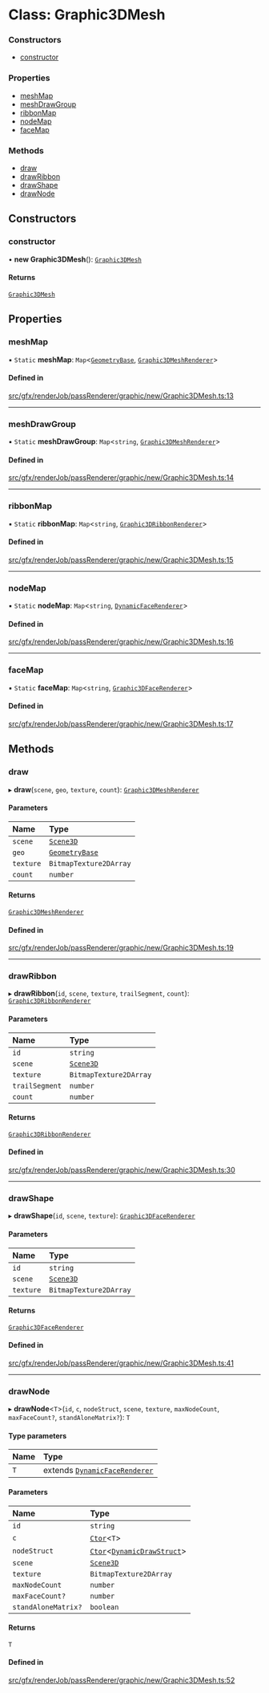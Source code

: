 # Class: Graphic3DMesh

### Constructors

- [constructor](Graphic3DMesh.md#constructor)

### Properties

- [meshMap](Graphic3DMesh.md#meshmap)
- [meshDrawGroup](Graphic3DMesh.md#meshdrawgroup)
- [ribbonMap](Graphic3DMesh.md#ribbonmap)
- [nodeMap](Graphic3DMesh.md#nodemap)
- [faceMap](Graphic3DMesh.md#facemap)

### Methods

- [draw](Graphic3DMesh.md#draw)
- [drawRibbon](Graphic3DMesh.md#drawribbon)
- [drawShape](Graphic3DMesh.md#drawshape)
- [drawNode](Graphic3DMesh.md#drawnode)

## Constructors

### constructor

• **new Graphic3DMesh**(): [`Graphic3DMesh`](Graphic3DMesh.md)

#### Returns

[`Graphic3DMesh`](Graphic3DMesh.md)

## Properties

### meshMap

▪ `Static` **meshMap**: `Map`\<[`GeometryBase`](GeometryBase.md), [`Graphic3DMeshRenderer`](Graphic3DMeshRenderer.md)\>

#### Defined in

[src/gfx/renderJob/passRenderer/graphic/new/Graphic3DMesh.ts:13](https://github.com/Orillusion/orillusion/blob/main/src/gfx/renderJob/passRenderer/graphic/new/Graphic3DMesh.ts#L13)

___

### meshDrawGroup

▪ `Static` **meshDrawGroup**: `Map`\<`string`, [`Graphic3DMeshRenderer`](Graphic3DMeshRenderer.md)\>

#### Defined in

[src/gfx/renderJob/passRenderer/graphic/new/Graphic3DMesh.ts:14](https://github.com/Orillusion/orillusion/blob/main/src/gfx/renderJob/passRenderer/graphic/new/Graphic3DMesh.ts#L14)

___

### ribbonMap

▪ `Static` **ribbonMap**: `Map`\<`string`, [`Graphic3DRibbonRenderer`](Graphic3DRibbonRenderer.md)\>

#### Defined in

[src/gfx/renderJob/passRenderer/graphic/new/Graphic3DMesh.ts:15](https://github.com/Orillusion/orillusion/blob/main/src/gfx/renderJob/passRenderer/graphic/new/Graphic3DMesh.ts#L15)

___

### nodeMap

▪ `Static` **nodeMap**: `Map`\<`string`, [`DynamicFaceRenderer`](DynamicFaceRenderer.md)\>

#### Defined in

[src/gfx/renderJob/passRenderer/graphic/new/Graphic3DMesh.ts:16](https://github.com/Orillusion/orillusion/blob/main/src/gfx/renderJob/passRenderer/graphic/new/Graphic3DMesh.ts#L16)

___

### faceMap

▪ `Static` **faceMap**: `Map`\<`string`, [`Graphic3DFaceRenderer`](Graphic3DFaceRenderer.md)\>

#### Defined in

[src/gfx/renderJob/passRenderer/graphic/new/Graphic3DMesh.ts:17](https://github.com/Orillusion/orillusion/blob/main/src/gfx/renderJob/passRenderer/graphic/new/Graphic3DMesh.ts#L17)

## Methods

### draw

▸ **draw**(`scene`, `geo`, `texture`, `count`): [`Graphic3DMeshRenderer`](Graphic3DMeshRenderer.md)

#### Parameters

| Name | Type |
| :------ | :------ |
| `scene` | [`Scene3D`](Scene3D.md) |
| `geo` | [`GeometryBase`](GeometryBase.md) |
| `texture` | `BitmapTexture2DArray` |
| `count` | `number` |

#### Returns

[`Graphic3DMeshRenderer`](Graphic3DMeshRenderer.md)

#### Defined in

[src/gfx/renderJob/passRenderer/graphic/new/Graphic3DMesh.ts:19](https://github.com/Orillusion/orillusion/blob/main/src/gfx/renderJob/passRenderer/graphic/new/Graphic3DMesh.ts#L19)

___

### drawRibbon

▸ **drawRibbon**(`id`, `scene`, `texture`, `trailSegment`, `count`): [`Graphic3DRibbonRenderer`](Graphic3DRibbonRenderer.md)

#### Parameters

| Name | Type |
| :------ | :------ |
| `id` | `string` |
| `scene` | [`Scene3D`](Scene3D.md) |
| `texture` | `BitmapTexture2DArray` |
| `trailSegment` | `number` |
| `count` | `number` |

#### Returns

[`Graphic3DRibbonRenderer`](Graphic3DRibbonRenderer.md)

#### Defined in

[src/gfx/renderJob/passRenderer/graphic/new/Graphic3DMesh.ts:30](https://github.com/Orillusion/orillusion/blob/main/src/gfx/renderJob/passRenderer/graphic/new/Graphic3DMesh.ts#L30)

___

### drawShape

▸ **drawShape**(`id`, `scene`, `texture`): [`Graphic3DFaceRenderer`](Graphic3DFaceRenderer.md)

#### Parameters

| Name | Type |
| :------ | :------ |
| `id` | `string` |
| `scene` | [`Scene3D`](Scene3D.md) |
| `texture` | `BitmapTexture2DArray` |

#### Returns

[`Graphic3DFaceRenderer`](Graphic3DFaceRenderer.md)

#### Defined in

[src/gfx/renderJob/passRenderer/graphic/new/Graphic3DMesh.ts:41](https://github.com/Orillusion/orillusion/blob/main/src/gfx/renderJob/passRenderer/graphic/new/Graphic3DMesh.ts#L41)

___

### drawNode

▸ **drawNode**\<`T`\>(`id`, `c`, `nodeStruct`, `scene`, `texture`, `maxNodeCount`, `maxFaceCount?`, `standAloneMatrix?`): `T`

#### Type parameters

| Name | Type |
| :------ | :------ |
| `T` | extends [`DynamicFaceRenderer`](DynamicFaceRenderer.md) |

#### Parameters

| Name | Type |
| :------ | :------ |
| `id` | `string` |
| `c` | [`Ctor`](../types/Ctor.md)\<`T`\> |
| `nodeStruct` | [`Ctor`](../types/Ctor.md)\<[`DynamicDrawStruct`](DynamicDrawStruct.md)\> |
| `scene` | [`Scene3D`](Scene3D.md) |
| `texture` | `BitmapTexture2DArray` |
| `maxNodeCount` | `number` |
| `maxFaceCount?` | `number` |
| `standAloneMatrix?` | `boolean` |

#### Returns

`T`

#### Defined in

[src/gfx/renderJob/passRenderer/graphic/new/Graphic3DMesh.ts:52](https://github.com/Orillusion/orillusion/blob/main/src/gfx/renderJob/passRenderer/graphic/new/Graphic3DMesh.ts#L52)
